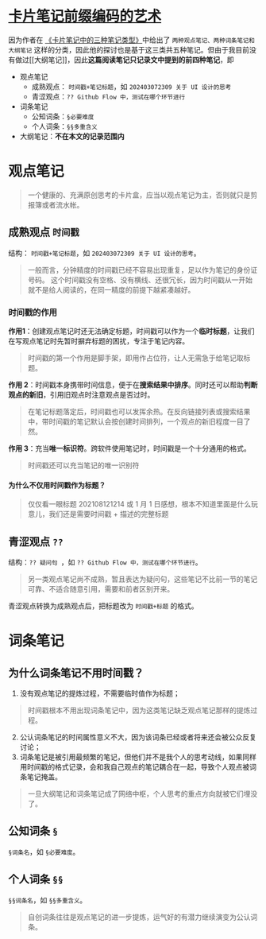 # [卡片笔记前缀编码的艺术](https://utgd.net/article/7134#fnref1)

因为作者在 [《卡片笔记中的三种笔记类型》](https://utgd.net/article/6941)中给出了 `两种观点笔记、两种词条笔记和大纲笔记` 这样的分类，因此他的探讨也是基于这三类共五种笔记。但由于我目前没有做过[[大纲笔记]]，因此**这篇阅读笔记只记录文中提到的前四种笔记**，即
* 观点笔记
	* 成熟观点： `时间戳+笔记标题`，如 `202403072309 关于 UI 设计的思考`
	* 青涩观点：`?? Github Flow 中，测试在哪个环节进行`
* 词条笔记
	* 公知词条：`§必要难度`
	* 个人词条：`§§多重含义`
* 大纲笔记：**不在本文的记录范围内**

# 观点笔记
> 一个健康的、充满原创思考的卡片盒，应当以观点笔记为主，否则就只是剪报簿或者流水帐。

## 成熟观点 `时间戳`
结构： `时间戳+笔记标题`，如 `202403072309 关于 UI 设计的思考`。
> 一般而言，分钟精度的时间戳已经不容易出现重复，足以作为笔记的身份证号码。
这个时间戳没有空格、没有横线、还很冗长，因为时间戳从一开始就不是给人阅读的，在同一精度的前提下越紧凑越好。
### 时间戳的作用
**作用1**：创建观点笔记时还无法确定标题，时间戳可以作为一个**临时标题**，让我们在写观点笔记时先暂时摒弃标题的困扰，专注于笔记内容。
> 时间戳的第一个作用是脚手架，即用作占位符，让人无需急于给笔记取标题。

**作用 2**：时间戳本身携带时间信息，便于在**搜索结果中排序**。同时还可以帮助**判断观点的新旧**，引用旧观点时注意观点是否过时。
> 在笔记标题落定后，时间戳也可以发挥余热。在反向链接列表或搜索结果中，带时间戳的笔记默认会按创建时间排列，一个观点的新旧程度一目了然。

**作用 3**：充当**唯一标识符**。跨软件使用笔记时，时间戳是一个十分通用的格式。
> 时间戳还可以充当笔记的唯一识别符

#### 为什么不仅用时间戳作为标题？
> 仅仅看一眼标题 202108121214 或 1 月 1 日感想，根本不知道里面是什么玩意儿，我们还是需要时间戳 + 描述的完整标题

## 青涩观点 `??`
结构：`?? 疑问句 `，如 `?? Github Flow 中，测试在哪个环节进行`。
> 另一类观点笔记尚不成熟，暂且表达为疑问句，这些笔记不比前一节的笔记可靠、不适合随意引用，需要和前者区别开来。

青涩观点转换为成熟观点后，把标题改为 `时间戳+标题` 的格式。

# 词条笔记
## 为什么词条笔记不用时间戳？
1. 没有观点笔记的提炼过程，不需要临时值作为标题；
> 时间戳根本不用出现词条笔记中，因为这类笔记缺乏观点笔记那样的提炼过程。
2. 公认词条笔记的时间属性意义不大，因为该词条已经或者将来还会被公众反复讨论；
3. 词条笔记是被引用最频繁的笔记，但他们并不是我个人的思考动线，如果同样用时间戳的格式记录，会和我自己观点的笔记耦合在一起，导致个人观点被词条笔记掩盖。
> 一旦大纲笔记和词条笔记成了网络中枢，个人思考的重点方向就被它们埋没了。


## 公知词条  `§`
`§词条名`，如 `§必要难度`。
## 个人词条 `§§`
`§§词条名`，如 `§§多重含义`。
> 自创词条往往是观点笔记的进一步提炼，运气好的有潜力继续演变为公认词条。